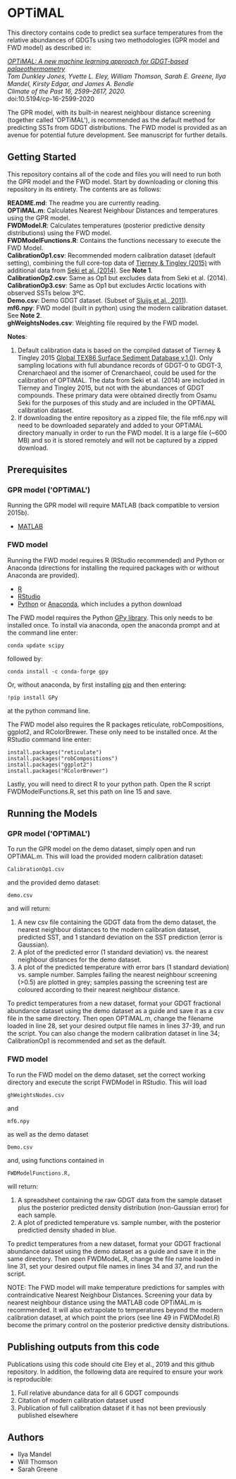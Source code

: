 # OPTiMAL

This directory contains code to predict sea surface temperatures from the relative abundances of GDGTs using two methodologies (GPR model and FWD model) as described in:

*[OPTiMAL: A new machine learning approach for GDGT-based palaeothermometry](https://doi.org/10.5194/cp-16-2599-2020)\
Tom Dunkley Jones, Yvette L. Eley, William Thomson, Sarah E. Greene, Ilya Mandel, Kirsty Edgar, and James A. Bendle\
Climate of the Past 16, 2599–2617, 2020.*\
doi:10.5194/cp-16-2599-2020

The GPR model, with its built-in nearest neighbour distance screening (together called 'OPTiMAL'), is recommended as the default method for predicting SSTs from GDGT distributions. The FWD model is provided as an avenue for potential future development. See manuscript for further details.

## Getting Started

This repository contains all of the code and files you will need to run both the GPR model and the FWD model. Start by downloading or cloning this repository in its entirety. The contents are as follows:

**README.md**: The readme you are currently reading.\
**OPTiMAL.m**: Calculates Nearest Neighbour Distances and temperatures using the GPR model.\
**FWDModel.R**: Calculates temperatures (posterior predictive density distributions) using the FWD model.\
**FWDModelFunctions.R**: Contains the functions necessary to execute the FWD Model.\
**CalibrationOp1.csv**: Recommended modern calibration dataset (default setting), combining the full core-top data of [Tierney & Tingley (2015)](https://doi.org/10.1038/sdata.2015.29) with additional data from [Seki et al. (2014)](https://doi.org/10.1016/j.pocean.2014.04.013). See **Note 1**.\
**CalibrationOp2.csv**: Same as Op1 but excludes data from Seki et al. (2014).\
**CalibrationOp3.csv**: Same as Op1 but excludes Arctic locations with observed SSTs below 3ºC.\
**Demo.csv**: Demo GDGT dataset. (Subset of [Sluijs et al., 2011](https://doi.org/10.5194/cp-7-47-2011)).\
**mf6.npy**: FWD model (built in python) using the modern calibration dataset. See **Note 2**.\
**ghWeightsNodes.csv**: Weighting file required by the FWD model.

**Notes**:
1. Default calibration data is based on the compiled dataset of Tierney & Tingley 2015 [Global TEX86 Surface Sediment Database v.1.0](https://www.ncdc.noaa.gov/paleo-search/study/18615)). Only sampling locations with full abundance records of GDGT-0 to GDGT-3, Crenarchaeol and the isomer of Crenarchaeol, could be used for the calibration of OPTiMAL. The data from Seki et al. (2014) are included in Tierney and Tingley 2015, but not with the abundances of GDGT compounds. These primary data were obtained directly from Osamu Seki for the purposes of this study and are included in the OPTiMAL calibration dataset.
2. If downloading the entire repository as a zipped file, the file mf6.npy will need to be downloaded separately and added to your OPTiMAL directory manually in order to run the FWD model. It is a large file (~600 MB) and so it is stored remotely and will not be captured by a zipped download.


## Prerequisites
### GPR model ('OPTiMAL')
Running the GPR model will require MATLAB (back compatible to version 2015b). 

* [MATLAB](https://mathworks.com/products/matlab.html)

### FWD model
Running the FWD model requires R (RStudio recommended) and Python or Anaconda (directions for installing the required packages with or without Anaconda are provided).

* [R](https://www.r-project.org/)
* [RStudio](https://www.rstudio.com/)
* [Python](https://www.python.org/) or [Anaconda](https://www.anaconda.com/), which includes a python download

The FWD model requires the Python [GPy library](https://sheffieldml.github.io/GPy/). This only needs to be installed once. To install via anaconda, open the anaconda prompt and at the command line enter:

	conda update scipy

followed by:

	conda install -c conda-forge gpy

Or, without anaconda, by first installing [pip](https://pypi.org/project/pip/) and then entering:

	!pip install GPy

at the python command line.

The FWD model also requires the R packages reticulate, robCompositions, ggplot2, and RColorBrewer. These only need to be installed once. At the RStudio command line enter: 
	
	install.packages("reticulate")
	install.packages("robCompositions")
	install.packages("ggplot2")
	install.packages("RColorBrewer")

Lastly, you will need to direct R to your python path. Open the R script FWDModelFunctions.R, set this path on line 15 and save.

## Running the Models
### GPR model ('OPTiMAL')

To run the GPR model on the demo dataset, simply open and run OPTiMAL.m. This will load the provided modern calibration dataset: 

```
CalibrationOp1.csv
```

and the provided demo dataset:

```
demo.csv
```
and will return:

1) A new csv file containing the GDGT data from the demo dataset, the nearest neighbour distances to the modern calibration dataset, predicted SST, and 1 standard deviation on the SST prediction (error is Gaussian).
2) A plot of the predicted error (1 standard deviation) vs. the nearest neighbour distances for the demo dataset.
3) A plot of the predicted temperature with error bars (1 standard deviation) vs. sample number. Samples failing the nearest neighbour screening (>0.5) are plotted in grey; samples passing the screening test are coloured according to their nearest neighbour distance.

To predict temperatures from a new dataset, format your GDGT fractional abundance dataset using the demo dataset as a guide and save it as a csv file in the same directory. Then open OPTiMAL.m, change the filename loaded in line 28, set your desired output file names in lines 37-39, and run the script. You can also change the modern calibration dataset in line 34; CalibrationOp1 is recommended and set as the default.

### FWD model

To run the FWD model on the demo dataset, set the correct working directory and execute the script FWDModel in RStudio. This will load

```
ghWeightsNodes.csv
```
and
```
mf6.npy
```
as well as the demo dataset
```
Demo.csv
```
and, using functions contained in

```
FWDModelFunctions.R,
```

will return:

1) A spreadsheet containing the raw GDGT data from the sample dataset plus the posterior predicted density distribution (non-Gaussian error) for each sample.
2) A plot of predicted temperature vs. sample number, with the posterior predictied density shaded in blue.

To predict temperatures from a new dataset, format your GDGT fractional abundance dataset using the demo dataset as a guide and save it in the same directory. Then open FWDModeL.R, change the file name loaded in line 31, set your desired output file names in lines 34 and 37, and run the script.

NOTE: The FWD model will make temperature predictions for samples with contraindicative Nearest Neighbour Distances. Screening your data by nearest neighbour distance using the MATLAB code OPTiMAL.m is recommended. It will also extrapolate to temperatures beyond the modern calibration dataset, at which point the priors (see line 49 in FWDModel.R) become the primary control on the posterior predictive density distributions. 

## Publishing outputs from this code

Publications using this code should cite Eley et al., 2019 and this github repository. In addition, the following data are required to ensure your work is reproducible:
1) Full relative abundance data for all 6 GDGT compounds
2) Citation of modern calibration dataset used
3) Publication of full calibration dataset if it has not been previously published elsewhere

## Authors

* Ilya Mandel
* Will Thomson
* Sarah Greene
